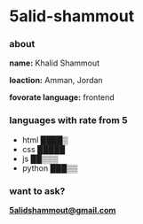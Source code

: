 # 5alid-shammout

### about

**name:** Khalid Shammout

**loaction:** Amman, Jordan

**fovorate language:** frontend 

### languages with rate from 5
* html ████▒
* css █████
* js ██▒▒▒
* python ███▒▒

### want to ask?
**5alidshammout@gmail.com**
